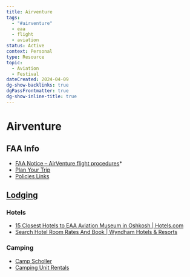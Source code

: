 ```yaml
---
title: Airventure
tags:
  - "#airventure"
  - eaa
  - flight
  - aviation
status: Active
context: Personal
type: Resource
topic:
  - Aviation
  - Festival
dateCreated: 2024-04-09
dg-show-backlinks: true
dgPassFrontmatter: true
dg-show-inline-title: true
---
```

# Airventure
## FAA Info
- [FAA Notice – AirVenture flight procedures](https://www.eaa.org/airventure/eaa-fly-in-flying-to-oshkosh/eaa-airventure-oshkosh-notam)*
- [Plan Your Trip](https://www.eaa.org/airventure/plan-your-eaa-airventure-trip)
- [Policies Links](https://www.eaa.org/airventure/about-eaa-airventure-oshkosh/policies)
## [Lodging](https://www.eaa.org/airventure/plan-your-eaa-airventure-trip/eaa-camping-and-lodging/eaa-lodging)
###   Hotels
- [15 Closest Hotels to EAA Aviation Museum in Oshkosh | Hotels.com](https://www.hotels.com/de1668062/hotels-near-eaa-airventure-museum-oshkosh-united-states-of-america/?dateless=true&destinationid=1668062&locale=en_US&pos=HCOM_US&siteid=300000001&rffrid=sem.hcom.US.google.003.00.02.LM.s.kwrd=c.496739831923.114637106585.11848095806..kwd-784477247451.9017306..hotels%20near%20eaa%20airventure.CjwKCAjwrZOXBhACEiwA0EoRD-CnmXmJDhCGHAPmep_N8yErqv1hYEYbtE5ZDGKWslzsxGAFYg5nrBoCKWIQAvD_BwE.aw.ds&PSRC=&semcid=HCOM-US.UB.GOOGLE.LM-c-EN.HOTEL&SEMDTL=a111848095806.b1114637106585.g1kwd-784477247451.l1.e1c.m1CjwKCAjwrZOXBhACEiwA0EoRD-CnmXmJDhCGHAPmep_N8yErqv1hYEYbtE5ZDGKWslzsxGAFYg5nrBoCKWIQAvD_BwE.r1a5e377136bf8e587358bb87343b0d3137a1d19b51d0921f80c0ee385a2926253.c1.j19017306.k1.d1496739831923.h1e.i1.n1.o1.p1.q1.s1.t1.x1.f1.u1.v1.w1&gclid=CjwKCAjwrZOXBhACEiwA0EoRD-CnmXmJDhCGHAPmep_N8yErqv1hYEYbtE5ZDGKWslzsxGAFYg5nrBoCKWIQAvD_BwE)
- [Search Hotel Room Rates And Book | Wyndham Hotels & Resorts](https://www.wyndhamhotels.com/hotels/oshkosh-wisconsin?brand_id=BH)
### Camping
- [Camp Scholler](https://www.eaa.org/airventure/plan-your-eaa-airventure-trip/eaa-camping-and-lodging/camp-scholler)
- [Camping Unit Rentals](https://www.eaa.org/airventure/plan-your-eaa-airventure-trip/eaa-camping-and-lodging/camp-scholler/camping-unit-rentals)

